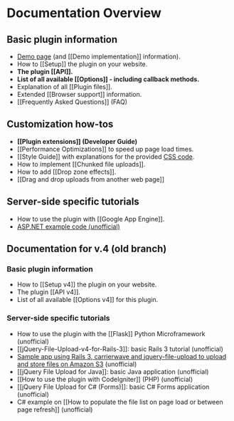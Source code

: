 # Documentation Overview

## Basic plugin information
* [Demo page](http://aquantum-demo.appspot.com/file-upload) (and [[Demo implementation]] information).
* How to [[Setup]] the plugin on your website.
* **The plugin [[API]].**
* **List of all available [[Options]] - including callback methods.**
* Explanation of all [[Plugin files]].
* Extended [[Browser support]] information.
* [[Frequently Asked Questions]] (FAQ)

## Customization how-tos
* **[[Plugin extensions]] (Developer Guide)**
* [[Performance Optimizations]] to speed up page load times.
* [[Style Guide]] with explanations for the provided [CSS code](https://github.com/blueimp/jQuery-File-Upload/blob/master/jquery.fileupload-ui.css).
* How to implement [[Chunked file uploads]].
* How to add [[Drop zone effects]].
* [[Drag and drop uploads from another web page]]

## Server-side specific tutorials
* How to use the plugin with [[Google App Engine]].
* [ASP.NET example code (unofficial)](https://github.com/blueimp/jQuery-File-Upload/wiki/Complete-code-example-using-blueimp-jQuery-file-upload-control-in-Asp.Net.)

## Documentation for v.4 (old branch)

### Basic plugin information
* How to [[Setup v4]] the plugin on your website.
* The plugin [[API v4]].
* List of all available [[Options v4]] for this plugin.

### Server-side specific tutorials
* How to use the plugin with the [[Flask]] Python Microframework (unofficial)
* [[jQuery-File-Upload-v4-for-Rails-3]]: basic Rails 3 tutorial (unofficial)
* [Sample app using Rails 3, carrierwave and jquery-file-upload to upload and store files on Amazon S3](https://github.com/yortz/carrierwave_jquery_file_upload) (unofficial)
* [[jQuery File Upload for Java]]: basic Java application (unofficial)
* [[How to use the plugin with CodeIgniter]] (PHP) (unofficial)
* [[jQuery File Upload for C# (Forms)]]: basic C# Forms application (unofficial)
* C# example on [[How to populate the file list on page load or between page refresh]] (unofficial)
